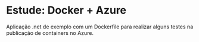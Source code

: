 # Estude: Docker + Azure

Aplicação .net de exemplo com um Dockerfile para realizar alguns testes na publicação de containers no Azure.
